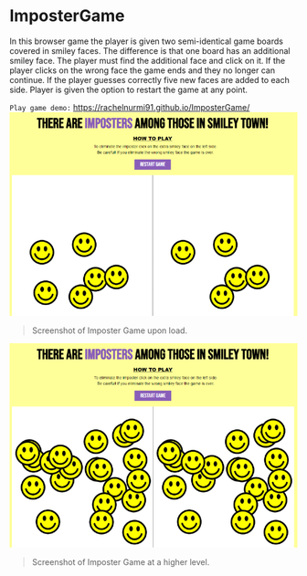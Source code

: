 # ImposterGame
In this browser game the player is given two semi-identical game boards covered in smiley faces. The difference is that one board has an additional smiley face. The player must find the additional face and click on it. If the player clicks on the wrong face the game ends and they no longer can continue. If the player guesses correctly five new faces are added to each side. Player is given the option to restart the game at any point.

`Play game demo:` https://rachelnurmi91.github.io/ImposterGame/
![Screenshot of Imposter Game](/images/Screen-Imposter.png)
> Screenshot of Imposter Game upon load.

![Screenshot of Imposter Game at a higher level](/images/Screen-Imposter-Level.png)
> Screenshot of Imposter Game at a higher level.
